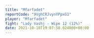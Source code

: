 ```yaml
---
title: "Mfarfadet"
reportCode: "9VghCRJvynYPpxG1"
player: "Mfarfadet"
fight: "Lady Vashj - Wipe 12 (12%)"
date: 2021-10-10T19:07:58.024000+00:00
---
```

